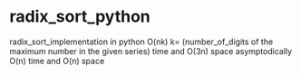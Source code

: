 # radix_sort_python
radix_sort_implementation in python O(nk) k= (number_of_digits of the maximum number in the given series) time and O(3n) space asymptodically O(n) time and O(n) space
